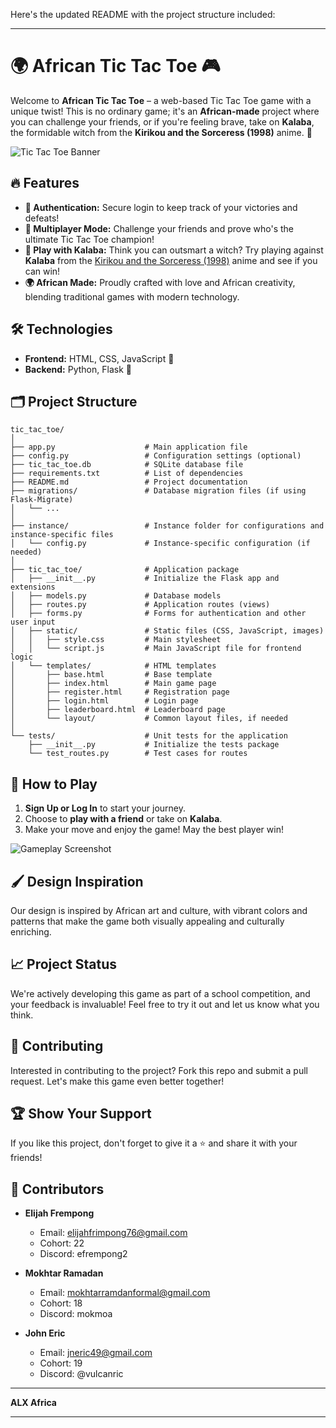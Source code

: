 Here's the updated README with the project structure included:

---

# 🌍 African Tic Tac Toe 🎮

Welcome to **African Tic Tac Toe** – a web-based Tic Tac Toe game with a unique twist! This is no ordinary game; it's an **African-made** project where you can challenge your friends, or if you're feeling brave, take on **Kalaba**, the formidable witch from the **Kirikou and the Sorceress (1998)** anime. 🌟

![Tic Tac Toe Banner](https://as1.ftcdn.net/v2/jpg/05/96/52/22/1000_F_596522285_tKM9qxfXK5x5bHTGcgIMM5ugWwAIhOiJ.jpg)

## 🔥 Features

- **🔐 Authentication:** Secure login to keep track of your victories and defeats!
- **👥 Multiplayer Mode:** Challenge your friends and prove who's the ultimate Tic Tac Toe champion!
- **🤖 Play with Kalaba:** Think you can outsmart a witch? Try playing against **Kalaba** from the [Kirikou and the Sorceress (1998)](https://youtu.be/FOXIXbq0bRc) anime and see if you can win!
- **🌍 African Made:** Proudly crafted with love and African creativity, blending traditional games with modern technology.

## 🛠️ Technologies

- **Frontend:** HTML, CSS, JavaScript 🎨
- **Backend:** Python, Flask 🐍

## 🗂️ Project Structure

```plaintext
tic_tac_toe/
│
├── app.py                    # Main application file
├── config.py                 # Configuration settings (optional)
├── tic_tac_toe.db            # SQLite database file
├── requirements.txt          # List of dependencies
├── README.md                 # Project documentation
├── migrations/               # Database migration files (if using Flask-Migrate)
│   └── ...
│
├── instance/                 # Instance folder for configurations and instance-specific files
│   └── config.py             # Instance-specific configuration (if needed)
│
├── tic_tac_toe/              # Application package
│   ├── __init__.py           # Initialize the Flask app and extensions
│   ├── models.py             # Database models
│   ├── routes.py             # Application routes (views)
│   ├── forms.py              # Forms for authentication and other user input
│   ├── static/               # Static files (CSS, JavaScript, images)
│   │   ├── style.css         # Main stylesheet
│   │   └── script.js         # Main JavaScript file for frontend logic
│   └── templates/            # HTML templates
│       ├── base.html         # Base template
│       ├── index.html        # Main game page
│       ├── register.html     # Registration page
│       ├── login.html        # Login page
│       ├── leaderboard.html  # Leaderboard page
│       └── layout/           # Common layout files, if needed
│
└── tests/                    # Unit tests for the application
    ├── __init__.py           # Initialize the tests package
    └── test_routes.py        # Test cases for routes
```

## 🎯 How to Play

1. **Sign Up or Log In** to start your journey.
2. Choose to **play with a friend** or take on **Kalaba**.
3. Make your move and enjoy the game! May the best player win!

![Gameplay Screenshot](https://t0.gstatic.com/licensed-image?q=tbn:ANd9GcQdR5hPxiKG7MuJFuIe1lbrqandKE2QP5JzdrE4Dt6gnzu6Xnc0dCyK97yTeghVzkok)

## 🖌️ Design Inspiration

Our design is inspired by African art and culture, with vibrant colors and patterns that make the game both visually appealing and culturally enriching.

## 📈 Project Status

We're actively developing this game as part of a school competition, and your feedback is invaluable! Feel free to try it out and let us know what you think.

## 🤝 Contributing

Interested in contributing to the project? Fork this repo and submit a pull request. Let's make this game even better together!

## 🏆 Show Your Support

If you like this project, don't forget to give it a ⭐ and share it with your friends!

## 👥 Contributors

- **Elijah Frempong**  
  - Email: [elijahfrimpong76@gmail.com](mailto:elijahfrimpong76@gmail.com)  
  - Cohort: 22  
  - Discord: efrempong2

- **Mokhtar Ramadan**  
  - Email: [mokhtarramdanformal@gmail.com](mailto:mokhtarramdanformal@gmail.com)  
  - Cohort: 18  
  - Discord: mokmoa

- **John Eric**  
  - Email: [jneric49@gmail.com](mailto:jneric49@gmail.com)  
  - Cohort: 19  
  - Discord: @vulcanric

---

**ALX Africa**

---
